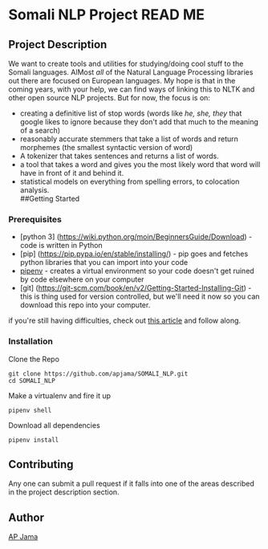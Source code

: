 # Somali NLP Project READ ME


## Project Description
We want to create tools and utilities for studying/doing cool stuff to the Somali languages. AlMost *all* of the Natural Language Processing libraries  out there are focused on European languages. My hope is that in the coming years, with your help, we can find ways of linking this to NLTK and other open source NLP projects. But for now, the focus is on:
* creating a definitive list of stop words (words like *he, she, they* that google likes to ignore because they don't add that much to the meaning of a search)
* reasonably accurate stemmers that take a list of words and return morphemes (the smallest syntactic version of word)
* A tokenizer that takes sentences and returns a list of words.
* a tool that takes a word and gives you the most likely word that word will have in front of it and behind it.
* statistical models on everything from spelling errors, to colocation analysis.  
##Getting Started

### Prerequisites
* [python 3] (https://wiki.python.org/moin/BeginnersGuide/Download) - code is written in Python
* [pip] (https://pip.pypa.io/en/stable/installing/) - pip goes and fetches python libraries that you can import into your code
* [pipenv](https://pipenv.readthedocs.io/en/latest/) - creates a virtual environment so your code doesn't get ruined by code elsewhere on your computer
* [git] (https://git-scm.com/book/en/v2/Getting-Started-Installing-Git) - this is thing used for version controlled, but we'll need it now so you can download this repo into your computer.

if you're still having difficulties, check out [this article](https://docs.python-guide.org/) and follow along.

### Installation

Clone the Repo
```
git clone https://github.com/apjama/SOMALI_NLP.git
cd SOMALI_NLP
```  
Make a virtualenv and fire it up
```
pipenv shell
```  
Download all dependencies
```
pipenv install
```

## Contributing
Any one can submit a pull request if it falls into one of the areas described in the project description section.


## Author
[AP Jama](https://www.twitter.com/apjama)
